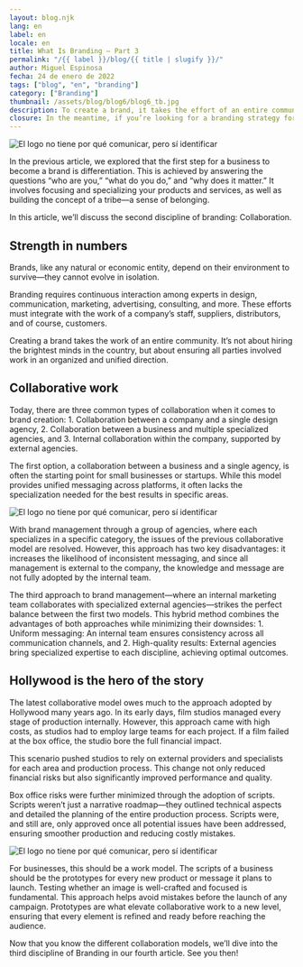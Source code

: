 ```yaml
---
layout: blog.njk
lang: en
label: en
locale: en
title: What Is Branding – Part 3
permalink: "/{{ label }}/blog/{{ title | slugify }}/"
author: Miguel Espinosa
fecha: 24 de enero de 2022
tags: ["blog", "en", "branding"]
category: ["Branding"]
thumbnail: /assets/blog/blog6/blog6_tb.jpg
description: To create a brand, it takes the effort of an entire community. It’s not about hiring the brightest minds in the country, but about ensuring that all parties involved work in an organized and unified direction. A collaborative work.
closure: In the meantime, if you’re looking for a branding strategy for your business, contact us—we specialize in branding and brand management.
---
```


![El logo no tiene por qué comunicar, pero sí identificar](/assets/blog/blog6/blog6a.jpg)

In the previous article, we explored that the first step for a business to become a brand is differentiation. This is achieved by answering the questions “who are you,” “what do you do,” and “why does it matter.” It involves focusing and specializing your products and services, as well as building the concept of a tribe—a sense of belonging.

In this article, we’ll discuss the second discipline of branding: Collaboration.

## Strength in numbers

Brands, like any natural or economic entity, depend on their environment to survive—they cannot evolve in isolation.

Branding requires continuous interaction among experts in design, communication, marketing, advertising, consulting, and more. These efforts must integrate with the work of a company’s staff, suppliers, distributors, and of course, customers.

Creating a brand takes the work of an entire community. It’s not about hiring the brightest minds in the country, but about ensuring all parties involved work in an organized and unified direction.

## Collaborative work

Today, there are three common types of collaboration when it comes to brand creation: 1. Collaboration between a company and a single design agency, 2. Collaboration between a business and multiple specialized agencies, and 3. Internal collaboration within the company, supported by external agencies.

The first option, a collaboration between a business and a single agency, is often the starting point for small businesses or startups. While this model provides unified messaging across platforms, it often lacks the specialization needed for the best results in specific areas.

![El logo no tiene por qué comunicar, pero sí identificar](/assets/blog/blog6/blog6b.jpg)

With brand management through a group of agencies, where each specializes in a specific category, the issues of the previous collaborative model are resolved. However, this approach has two key disadvantages: it increases the likelihood of inconsistent messaging, and since all management is external to the company, the knowledge and message are not fully adopted by the internal team.

The third approach to brand management—where an internal marketing team collaborates with specialized external agencies—strikes the perfect balance between the first two models. This hybrid method combines the advantages of both approaches while minimizing their downsides: 1. Uniform messaging: An internal team ensures consistency across all communication channels, and 2. High-quality results: External agencies bring specialized expertise to each discipline, achieving optimal outcomes.

## Hollywood is the hero of the story

The latest collaborative model owes much to the approach adopted by Hollywood many years ago. In its early days, film studios managed every stage of production internally. However, this approach came with high costs, as studios had to employ large teams for each project. If a film failed at the box office, the studio bore the full financial impact.

This scenario pushed studios to rely on external providers and specialists for each area and production process. This change not only reduced financial risks but also significantly improved performance and quality.

Box office risks were further minimized through the adoption of scripts. Scripts weren’t just a narrative roadmap—they outlined technical aspects and detailed the planning of the entire production process. Scripts were, and still are, only approved once all potential issues have been addressed, ensuring smoother production and reducing costly mistakes.

![El logo no tiene por qué comunicar, pero sí identificar](/assets/blog/blog6/blog6c.jpg)

For businesses, this should be a work model. The scripts of a business should be the prototypes for every new product or message it plans to launch. Testing whether an image is well-crafted and focused is fundamental. This approach helps avoid mistakes before the launch of any campaign. Prototypes are what elevate collaborative work to a new level, ensuring that every element is refined and ready before reaching the audience.

Now that you know the different collaboration models, we’ll dive into the third discipline of Branding in our fourth article. See you then!